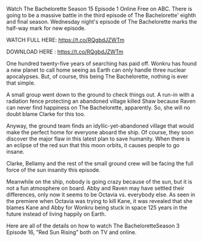 ﻿Watch The Bachelorette Season 15 Episode 1 Online Free on ABC. There is going to be a massive battle in the third episode of The Bachelorette' eighth and final season. Wednesday night's episode of The Bachelorette marks the half-way mark for new episode.

WATCH FULL HERE: https://t.co/RQgbdJZWTm

DOWNLOAD HERE : https://t.co/RQgbdJZWTm

One hundred twenty-five years of searching has paid off. Wonkru has found a new planet to call home seeing as Earth can only handle three nuclear apocalypses. But, of course, this being The Bachelorette, nothing is ever that simple.

A small group went down to the ground to check things out. A run-in with a radiation fence protecting an abandoned village killed Shaw because Raven can never find happiness on The Bachelorette, apparently. So, she will no doubt blame Clarke for this too.

Anyway, the ground team finds an idyllic-yet-abandoned village that would make the perfect home for everyone aboard the ship. Of course, they soon discover the major flaw in this latest plan to save humanity. When there is an eclipse of the red sun that this moon orbits, it causes people to go insane.

Clarke, Bellamy and the rest of the small ground crew will be facing the full force of the sun insanity this episode.

Meanwhile on the ship, nobody is going crazy because of the sun, but it is not a fun atmosphere on board. Abby and Raven may have settled their differences, only now it seems to be Octavia vs. everybody else. As seen in the premiere when Octavia was trying to kill Kane, it was revealed that she blames Kane and Abby for Wonkru being stuck in space 125 years in the future instead of living happily on Earth.

Here are all of the details on how to watch The BacheloretteSeason 3 Episode 16, ”Red Sun Rising” both on TV and online.

